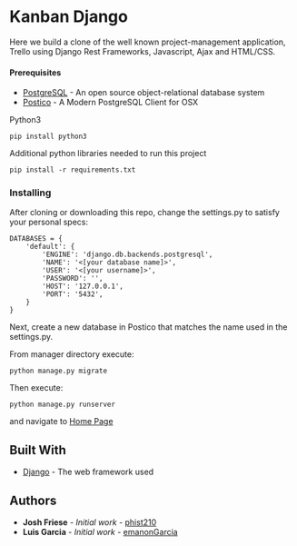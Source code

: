 # Kanban Django

Here we build a clone of the well known project-management application, Trello using Django Rest Frameworks,
Javascript, Ajax and HTML/CSS.


#### Prerequisites

* [PostgreSQL](https://www.postgresql.org/download/) - An open source object-relational database system
* [Postico](https://eggerapps.at/postico/) - A Modern PostgreSQL Client for OSX

Python3

```
pip install python3
```

Additional python libraries needed to run this project

```
pip install -r requirements.txt
```


### Installing

After cloning or downloading this repo, change the settings.py to satisfy your personal specs:

```
DATABASES = {
    'default': {
        'ENGINE': 'django.db.backends.postgresql',
        'NAME': '<[your database name]>',
        'USER': '<[your username]>',
        'PASSWORD': '',
        'HOST': '127.0.0.1',
        'PORT': '5432',
    }
}
```

Next, create a new database in Postico that matches the name used in the settings.py.

From manager directory execute:

```
python manage.py migrate
```

Then execute:

```
python manage.py runserver
```

and navigate to [Home Page](http://localhost:8000/kanban/)

## Built With

* [Django](https://www.djangoproject.com/) - The web framework used

## Authors

* **Josh Friese** - *Initial work* - [phist210](https://github.com/phist210/)
* **Luis Garcia** - *Initial work* - [emanonGarcia](https://github.com/emanongarcia)
